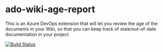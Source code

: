 # ado-wiki-age-report
This is an Azure DevOps extension that will let you review the age of the documents in your Wiki, so that you can keep track of stale/out-of-date documentation in your project


[![Build Status](https://dev.azure.com/oneluckidev/OneLuckiDev/_apis/build/status/jeffpriz.ado-wiki-age-report?branchName=main)](https://dev.azure.com/oneluckidev/OneLuckiDev/_build/latest?definitionId=49&branchName=main)